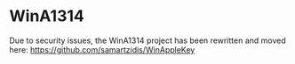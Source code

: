 # WinA1314

Due to security issues, the WinA1314 project has been rewritten and moved here: https://github.com/samartzidis/WinAppleKey


